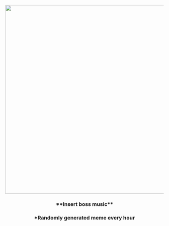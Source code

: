 <p align="center">
        <img src="https://i.redd.it/703tv6d9k7n91.jpg" width="600" height="600">
        </p>
        <h3 align="center">**Insert boss music**</h3>
        <h3 align="center">*Randomly generated meme every hour</h3>
    